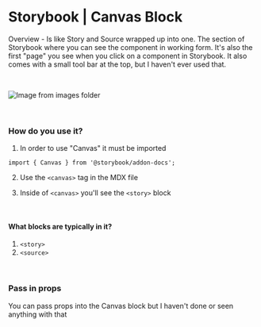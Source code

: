 # Storybook | Canvas Block

Overview - Is like Story and Source wrapped up into one. The section of Storybook where you can see the component in working form. It's also the first "page" you see when you click on a component in Storybook. It also comes with a small tool bar at the top, but I haven't ever used that.

<br>

![Image from images folder](~@source/images/storybook/storybook-basics/storybook-basics_canvas-01.png)

<br>

### How do you use it?  
1. In order to use "Canvas" it must be imported 
```
import { Canvas } from '@storybook/addon-docs';
```
2. Use the `<canvas>` tag in the MDX file 

1. Inside of `<canvas>` you'll see the `<story>` block

<br>

#### What blocks are typically in it?
1. `<story>`
1. `<source>`

<br>

### Pass in props
You can pass props into the Canvas block but I haven't done or seen anything with that
